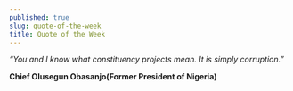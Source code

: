 ```yaml
---
published: true
slug: quote-of-the-week
title: Quote of the Week
---
```

_“You and I know what constituency projects mean. It is simply corruption.”_

   **Chief Olusegun Obasanjo(Former President of Nigeria)**
